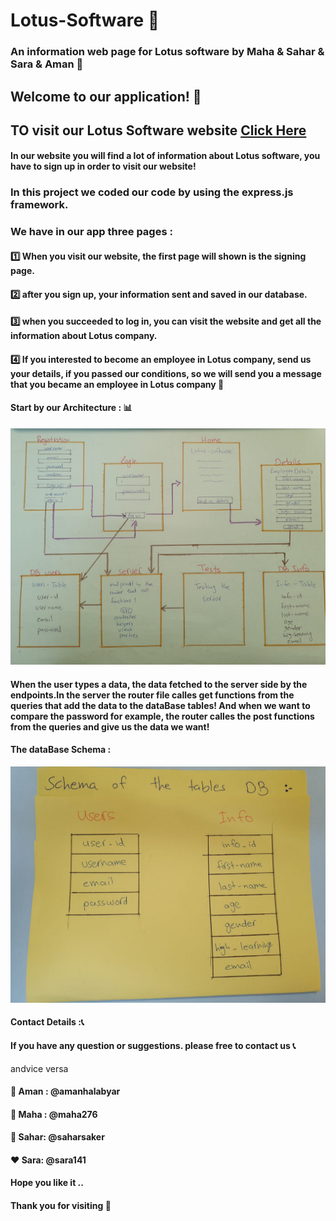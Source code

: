 # Lotus-Software :office:
### An information web page for Lotus software by Maha &amp; Sahar &amp; Sara &amp; Aman :rose:

## Welcome to our application! :confetti_ball:

## TO visit our Lotus Software website [Click Here](https://aqueous-inlet-95922.herokuapp.com/)




#### In our website you will find a lot of information about Lotus software, you have to sign up in order to visit our website!

### In this project we coded our code by using the express.js framework.
### We have in our app three pages :
#### :one: When you visit our website, the first page will shown is the signing page.
####  :two: after you sign up, your information sent and saved in our database.
#### :three: when you succeeded to log in, you can visit the website and get all the information about Lotus company.
#### :four: If you interested to become an employee in Lotus company, send us your details, if you passed our conditions, so we will send you a message that you became an employee in Lotus company  :tada:

#### Start by our Architecture : :bar_chart:
![url](public/assets/architecture.jpeg)


 #### When the user types a data, the data fetched to the server side by the endpoints.In the server the router file calles get functions  from the queries that add the data to the dataBase tables! And when we want to compare the password for example, the router calles the post functions from the queries and give us the data we want!

 #### The dataBase Schema :

![url](public/assets/tables.jpeg)


#### Contact Details ::telephone_receiver:
#### If you have any question or suggestions. please free to contact us :telephone_receiver:
andvice versa
#### :blue_heart: Aman : @amanhalabyar   
#### :purple_heart: Maha : @maha276  
#### :green_heart: Sahar: @saharsaker   
#### :heart: Sara:  @sara141

#### Hope you like it ..
#### Thank you for visiting :rose:
